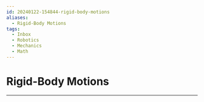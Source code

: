 ```yaml
---
id: 20240122-154844-rigid-body-motions
aliases:
  - Rigid-Body Motions
tags:
  - Inbox
  - Robotics
  - Mechanics
  - Math
---
```


# Rigid-Body Motions

---

<!-- markdownlint-disable-file MD013 -->
<!-- markdownlint-disable-file MD025 -->
